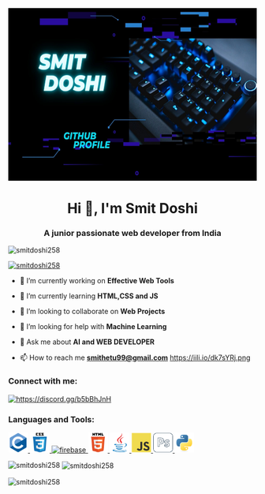<img align="center" height="350" width="2000" alt="coding" src="smit.jpg">
<h1 align="center">Hi 👋, I'm Smit Doshi</h1>
<h3 align="center">A junior passionate web developer from India</h3>
<p align="left"> <img src="https://komarev.com/ghpvc/?username=smitdoshi258&label=Profile%20views&color=0e75b6&style=flat" alt="smitdoshi258" /> </p>

<p align="left"> <a href="https://github.com/ryo-ma/github-profile-trophy"><img src="https://github-profile-trophy.vercel.app/?username=smitdoshi258" alt="smitdoshi258" /></a> </p>

- 🔭 I’m currently working on **Effective Web Tools**

- 🌱 I’m currently learning **HTML,CSS and JS**

- 👯 I’m looking to collaborate on **Web Projects**

- 🤝 I’m looking for help with **Machine Learning**

- 💬 Ask me about **AI and WEB DEVELOPER**

- 📫 How to reach me **smithetu99@gmail.com**
https://iili.io/dk7sYRj.png
<h3 align="left">Connect with me:</h3>
<p align="left">
<a href="https://discord.gg/https://discord.gg/b5bBhJnH" target="blank"><img align="center" src="https://raw.githubusercontent.com/rahuldkjain/github-profile-readme-generator/master/src/images/icons/Social/discord.svg" alt="https://discord.gg/b5bBhJnH" height="30" width="40" /></a>
</p>

<h3 align="left">Languages and Tools:</h3>
<p align="left"> <a href="https://www.cprogramming.com/" target="_blank" rel="noreferrer"> <img src="https://raw.githubusercontent.com/devicons/devicon/master/icons/c/c-original.svg" alt="c" width="40" height="40"/> </a> <a href="https://www.w3schools.com/css/" target="_blank" rel="noreferrer"> <img src="https://raw.githubusercontent.com/devicons/devicon/master/icons/css3/css3-original-wordmark.svg" alt="css3" width="40" height="40"/> </a> <a href="https://firebase.google.com/" target="_blank" rel="noreferrer"> <img src="https://www.vectorlogo.zone/logos/firebase/firebase-icon.svg" alt="firebase" width="40" height="40"/> </a> <a href="https://www.w3.org/html/" target="_blank" rel="noreferrer"> <img src="https://raw.githubusercontent.com/devicons/devicon/master/icons/html5/html5-original-wordmark.svg" alt="html5" width="40" height="40"/> </a> <a href="https://www.java.com" target="_blank" rel="noreferrer"> <img src="https://raw.githubusercontent.com/devicons/devicon/master/icons/java/java-original.svg" alt="java" width="40" height="40"/> </a> <a href="https://developer.mozilla.org/en-US/docs/Web/JavaScript" target="_blank" rel="noreferrer"> <img src="https://raw.githubusercontent.com/devicons/devicon/master/icons/javascript/javascript-original.svg" alt="javascript" width="40" height="40"/> </a> <a href="https://www.photoshop.com/en" target="_blank" rel="noreferrer"> <img src="https://raw.githubusercontent.com/devicons/devicon/master/icons/photoshop/photoshop-line.svg" alt="photoshop" width="40" height="40"/> </a> <a href="https://www.python.org" target="_blank" rel="noreferrer"> <img src="https://raw.githubusercontent.com/devicons/devicon/master/icons/python/python-original.svg" alt="python" width="40" height="40"/> </a> </p>

<p><img align="left" src="https://github-readme-stats.vercel.app/api/top-langs?username=smitdoshi258&show_icons=true&locale=en&layout=compact" alt="smitdoshi258" /></p>

<p>&nbsp;<img align="center" src="https://github-readme-stats.vercel.app/api?username=smitdoshi258&show_icons=true&locale=en" alt="smitdoshi258" /></p>

<p><img align="center" src="https://github-readme-streak-stats.herokuapp.com/?user=smitdoshi258&" alt="smitdoshi258" /></p>

